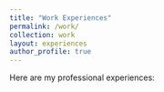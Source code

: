 ```yaml
---
title: "Work Experiences"
permalink: /work/
collection: work
layout: experiences
author_profile: true
---
```


Here are my professional experiences: